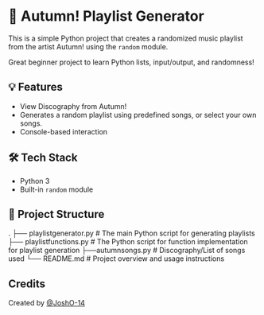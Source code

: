 # 🎵 Autumn! Playlist Generator

This is a simple Python project that creates a randomized music playlist from the artist Autumn! using the `random` module.

Great beginner project to learn Python lists, input/output, and randomness!

## 💡 Features
- View Discography from Autumn!
- Generates a random playlist using predefined songs, or select your own songs.
- Console-based interaction

## 🛠 Tech Stack
- Python 3
- Built-in `random` module

## 📁 Project Structure
.
├── playlistgenerator.py # The main Python script for generating playlists 
├── playlistfunctions.py # The Python script for function implementation for playlist generation
├──autumnsongs.py # Discography/List of songs used
└── README.md # Project overview and usage instructions

## Credits
Created by [@JoshO-14](https://github.com/JoshO-14)




